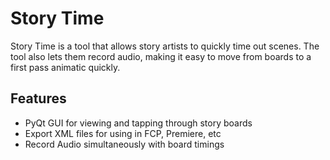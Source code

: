 
# Story Time

Story Time is a tool that allows story artists to quickly time out scenes.
The tool also lets them record audio, making it easy to move from boards to
a first pass animatic quickly.



## Features

- PyQt GUI for viewing and tapping through story boards
- Export XML files for using in FCP, Premiere, etc
- Record Audio simultaneously with board timings

